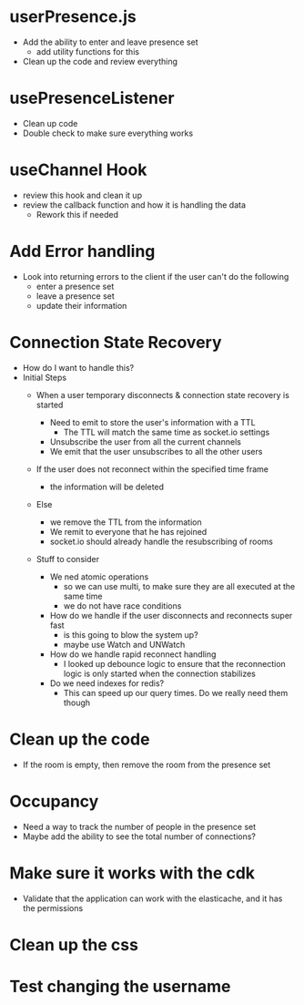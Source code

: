 # userPresence.js
  - Add the ability to enter and leave presence set
    - add utility functions for this
  - Clean up the code and review everything

# usePresenceListener
  - Clean up code
  - Double check to make sure everything works

# useChannel Hook
  - review this hook and clean it up 
  - review the callback function and how it is handling the data
    - Rework this if needed

# Add Error handling
  - Look into returning errors to the client if the user can't do the following
    - enter a presence set
    - leave a presence set
    - update their information

# Connection State Recovery
  - How do I want to handle this?
  - Initial Steps
    - When a user temporary disconnects & connection state recovery is started
      - Need to emit to store the user's information with a TTL 
        - The TTL will match the same time as socket.io settings
      - Unsubscribe the user from all the current channels
      - We emit that the user unsubscribes to all the other users
    - If the user does not reconnect within the specified time frame
      - the information will be deleted
    - Else
      - we remove the TTL from the information
      - We remit to everyone that he has rejoined
      - socket.io should already handle the resubscribing of rooms
  
    - Stuff to consider
      - We ned atomic operations
        - so we can use multi, to make sure they are all executed at the same time
        - we do not have race conditions
      - How do we handle if the user disconnects and reconnects super fast
        - is this going to blow the system up?
        - maybe use Watch and UNWatch
      - How do we handle rapid reconnect handling
        - I looked up debounce logic to ensure that the reconnection logic is only started when the connection stabilizes 
      - Do we need indexes for redis?
        - This can speed up our query times. Do we really need them though

# Clean up the code 
  - If the room is empty, then remove the room from the presence set

# Occupancy
  - Need a way to track the number of people in the presence set
  - Maybe add the ability to see the total number of connections?
# Make sure it works with the cdk
  - Validate that the application can work with the elasticache, and it has the permissions
# Clean up the css
# Test changing the username
